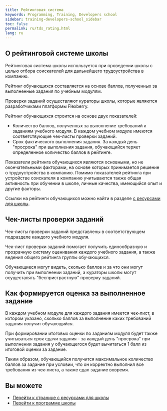 ```yaml
---
title: Рейтинговая система
keywords: Programming, Training, Developers school
sidebar: training-developers-school_sidebar
toc: false
permalink: ru/tds_rating.html
lang: ru
---
```


## О рейтинговой системе школы

Рейтинговая система школы используется при проведении школы с целью отбора соискателей для дальнейшего трудоустройства в компанию.

Рейтинг обучающихся составляется на основе баллов, полученных за выполненные задания по учебным модулям.

Проверки заданий осуществляют кураторы школы, которые являются разработчиками платформы Flexberry.

Рейтинг обучающихся строится на основе двух показателей:

* Количество баллов, полученных за выполнение требований к заданиям учебного модуля. В каждом учебном модуле имеются соответствующие чек-листы проверки заданий.
* Срок фактического выполнения задания. За каждый день "просрока" при выполнения задания, обучающийся теряет определенное количество баллов в рейтинге.

Показатели рейтинга обучающихся являются основными, но не окончательными факторами, на основе которых принимается решение о трудоустройства в компанию. Помимо показателей рейтинга при устройстве соискателя в компанию учитываются также общая активность при обучении в школе, личные качества, имеющийся опыт и другие факторы.

Ссылки на рейтинги обучающихся можно найти в разделе [с ресурсами для школы](tds_resources.html).

## Чек-листы проверки заданий

Чек-листы проверки заданий представлены в соответствующем подразделе каждого учебного модуля.

Чек-лист проверки заданий помогает получить единообразную и прозрачную систему оценивания каждого учебного задания, а также ведения общего рейтинга группы обучающихся.

Обучающиеся могут видеть, сколько баллов и за что они могут получить при выполнении заданий, а кураторы школы могут осущесталять "беспристрастную" проверку заданий.

## Как формируется оценка за выполненное задание

В каждом учебном модуле для каждого задания имеется чек-лист, в котором указано, сколько баллов за выполнение каких требований задания получит обучающийся.

При формировании итоговых оценки по заданиям модуля будет также учитываться срок сдачи задания - за каждый день "просрока" при выполнении задания у обучающегося будет вычитаться 1 балл из итоговой оценки за задание.

Таким образом, обучающийся получится максимальное количество баллов за задание при условии, что он корректно выполнил все требования из чек-листа, а также сдал задание вовремя.

## Вы можете

* [Перейти к странице с ресурсами для школы](tds_resources.html)
* [Перейти к программе школы](tds_curriculum.html)
